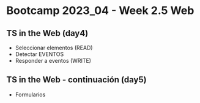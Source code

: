 # Bootcamp 2023_04 - Week 2.5 Web

## TS in the Web (day4)

- Seleccionar elementos (READ)
- Detectar EVENTOS
- Responder a eventos (WRITE)

## TS in the Web - continuación (day5)

- Formularios
